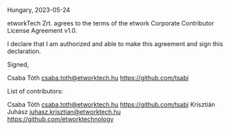 Hungary, 2023-05-24

etworkTech Zrt. agrees to the terms of the etwork Corporate Contributor License Agreement v1.0.

I declare that I am authorized and able to make this agreement and sign this declaration.

Signed,

Csaba Tóth csaba.toth@etworktech.hu https://github.com/tsabi

List of contributors:

Csaba Tóth csaba.toth@etworktech.hu https://github.com/tsabi
Krisztián Juhász juhasz.krisztian@etworktech.hu https://github.com/etworktechnology
